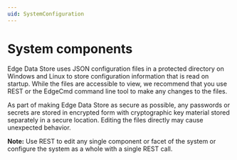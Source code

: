 ```yaml
---
uid: SystemConfiguration
---
```


# System components

Edge Data Store uses JSON configuration files in a protected directory on Windows and Linux to store configuration information that is read on startup. While the files are accessible to view, we recommend that you use REST or the EdgeCmd command line tool to make any changes to the files.

As part of making Edge Data Store as secure as possible, any passwords or secrets are stored in encrypted form with cryptographic key material stored separately in a secure location. Editing the files directly may cause unexpected behavior.

**Note:** Use REST to edit any single component or facet of the system or configure the system as a whole with a single REST call.
